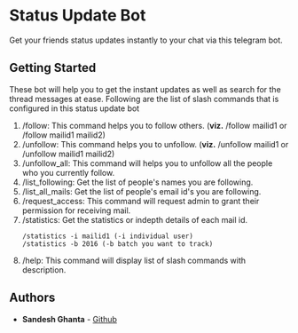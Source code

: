 # Status Update Bot

Get your friends status updates instantly to your chat via this telegram bot.

## Getting Started
These bot will help you to get the instant updates as well as search for the thread messages at ease. Following are the list of slash commands that is configured in this status update bot

1. /follow: This command helps you to follow others. (__viz.__ /follow mailid1 or /follow mailid1 mailid2)
2. /unfollow: This command helps you to unfollow. (__viz.__ /unfollow mailid1 or /unfollow mailid1 mailid2)
3. /unfollow_all: This command will helps you to unfollow all the people who you currently follow. 
4. /list_following: Get the list of people's names you are following.
5. /list_all_mails: Get the list of people's email id's you are following.
6. /request_access: This command will request admin to grant their permission for receiving mail.
7. /statistics: Get the statistics or indepth details of each mail id.
    ```
    /statistics -i mailid1 (-i individual user)
    /statistics -b 2016 (-b batch you want to track)
    ```
8. /help: This command will display list of slash commands with description.

## Authors

* **Sandesh Ghanta** - [Github](https://github.com/sandeshghanta)
